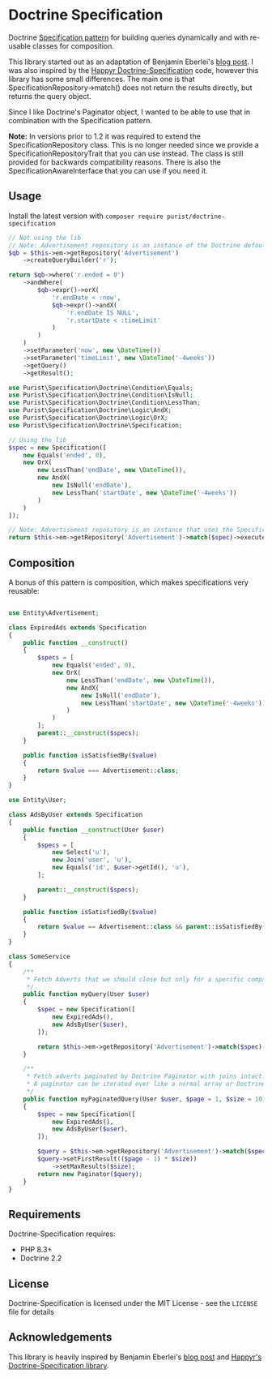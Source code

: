 # Doctrine Specification

Doctrine [Specification pattern][specification_pattern] for building queries dynamically and with re-usable classes for
composition.

This library started out as an adaptation of Benjamin Eberlei's [blog post][blog_post]. I was also inspired by
the [Happyr Doctrine-Specification][happyr_spec] code, however this library has some small differences.
The main one is that SpecificationRepository->match() does not return the results directly, but returns the query
object.

Since I like Doctrine's Paginator object, I wanted to be able to use that in combination with the Specification pattern.

__Note:__ In versions prior to 1.2 it was required to extend the SpecificationRepository class. This is no longer needed
since we provide a SpecificationRepositoryTrait that you can use instead.
The class is still provided for backwards compatibility reasons. There is also the SpecificationAwareInterface that you
can use if you need it.

## Usage

Install the latest version with `composer require purist/doctrine-specification`

```php
// Not using the lib
// Note: Advertisement repository is an instance of the Doctrine default repository class
$qb = $this->em->getRepository('Advertisement')
    ->createQueryBuilder('r');

return $qb->where('r.ended = 0')
    ->andWhere(
        $qb->expr()->orX(
            'r.endDate < :now',
            $qb->expr()->andX(
                'r.endDate IS NULL',
                'r.startDate < :timeLimit'
            )
        )
    )
    ->setParameter('now', new \DateTime())
    ->setParameter('timeLimit', new \DateTime('-4weeks'))
    ->getQuery()
    ->getResult();
```

```php
use Purist\Specification\Doctrine\Condition\Equals;
use Purist\Specification\Doctrine\Condition\IsNull;
use Purist\Specification\Doctrine\Condition\LessThan;
use Purist\Specification\Doctrine\Logic\AndX;
use Purist\Specification\Doctrine\Logic\OrX;
use Purist\Specification\Doctrine\Specification;

// Using the lib
$spec = new Specification([
    new Equals('ended', 0),
    new OrX(
        new LessThan('endDate', new \DateTime()),
        new AndX(
            new IsNull('endDate'),
            new LessThan('startDate', new \DateTime('-4weeks'))
        )
    )
]);

// Note: Advertisement repository is an instance that uses the SpecificationRepositoryTrait
return $this->em->getRepository('Advertisement')->match($spec)->execute();
```

## Composition

A bonus of this pattern is composition, which makes specifications very reusable:

```php

use Entity\Advertisement;

class ExpiredAds extends Specification
{
    public function __construct()
    {
        $specs = [
            new Equals('ended', 0),
            new OrX(
                new LessThan('endDate', new \DateTime()),
                new AndX(
                    new IsNull('endDate'),
                    new LessThan('startDate', new \DateTime('-4weeks'))
                )
            )
        ];
        parent::__construct($specs);
    }

    public function isSatisfiedBy($value)
    {
        return $value === Advertisement::class;
    }
}

use Entity\User;

class AdsByUser extends Specification
{
    public function __construct(User $user)
    {
        $specs = [
            new Select('u'),
            new Join('user', 'u'),
            new Equals('id', $user->getId(), 'u'),
        ];

        parent::__construct($specs);
    }

    public function isSatisfiedBy($value)
    {
        return $value == Advertisement::class && parent::isSatisfiedBy($value);
    }
}

class SomeService
{
    /**
     * Fetch Adverts that we should close but only for a specific company
     */
    public function myQuery(User $user)
    {
        $spec = new Specification([
            new ExpiredAds(),
            new AdsByUser($user),
        ]);

        return $this->em->getRepository('Advertisement')->match($spec)->execute();
    }

    /**
     * Fetch adverts paginated by Doctrine Paginator with joins intact.
     * A paginator can be iterated over like a normal array or Doctrine Collection
     */
    public function myPaginatedQuery(User $user, $page = 1, $size = 10)
    {
        $spec = new Specification([
            new ExpiredAds(),
            new AdsByUser($user),
        ]);

        $query = $this->em->getRepository('Advertisement')->match($spec);
        $query->setFirstResult(($page - 1) * $size))
            ->setMaxResults($size);
        return new Paginator($query);
    }
}
```

## Requirements

Doctrine-Specification requires:

- PHP 8.3+
- Doctrine 2.2

## License

Doctrine-Specification is licensed under the MIT License - see the `LICENSE` file for details

## Acknowledgements

This library is heavily inspired by Benjamin Eberlei's [blog post][blog_post]
and [Happyr's Doctrine-Specification library][happyr_spec].

[specification_pattern]: http://en.wikipedia.org/wiki/Specification_pattern

[happyr_spec]: https://github.com/Happyr/Doctrine-Specification

[blog_post]: http://www.whitewashing.de/2013/03/04/doctrine_repositories.html
